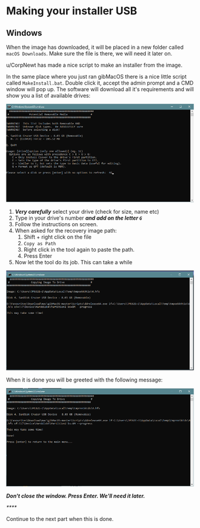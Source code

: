 # Making your installer USB

## Windows

When the image has downloaded, it will be placed in a new folder called `macOS Downloads`. Make sure the file is there, we will need it later on.

u/CorpNewt has made a nice script to make an installer from the image.

In the same place where you just ran gibMacOS there is a nice little script called `MakeInstall.bat`. Double click it, accept the admin prompt and a CMD window will pop up. The software will download all it's requirements and will show you a list of available drives:

![](.gitbook/assets/image%20%289%29.png)

1. _**Very carefully**_ select your drive \(check for size, name etc\)
2. Type in your drive's number _**and add on  the letter `G`**_
3. Follow the instructions on screen.
4. When asked for the recovery image path:
   1. Shift + right click on the file
   2. `Copy as Path`
   3. Right click in the tool again to paste the path.
   4. Press Enter
5. Now let the tool do its job. This can take a while

![Grab a cup of coffee.](.gitbook/assets/image%20%287%29.png)

When it is done you will be greeted with the following message:

![](.gitbook/assets/image.png)

_**Don't close the window. Press Enter. We'll need it later.**_

_\*\*\*\*_

Continue to the next part when this is done.



